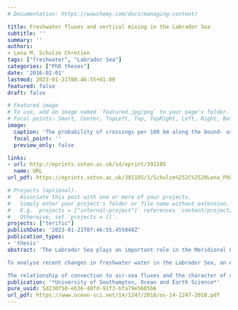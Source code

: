 ```yaml
---
# Documentation: https://wowchemy.com/docs/managing-content/

title: Freshwater fluxes and vertical mixing in the Labrador Sea
subtitle: ''
summary: ''
authors:
- Lena M. Schulze Chretien
tags: ["freshwater", "Labrador Sea"]
categories: ["PhD theses"]
date: '2016-02-01'
lastmod: 2023-01-21T08:46:55+01:00
featured: false
draft: false

# Featured image
# To use, add an image named `featured.jpg/png` to your page's folder.
# Focal points: Smart, Center, TopLeft, Top, TopRight, Left, Right, BottomLeft, Bottom, BottomRight.
image:
  caption: 'The probability of crossings per 100 km along the bound- ary is indicated by the size of the circles, with larger circles indi- cating a larger probability. The color shows the mean salinity of the crossings at each section.'
  focal_point: ''
  preview_only: false

links:
- url: http://eprints.soton.ac.uk/id/eprint/391105
  name: URL
url_pdf: https://eprints.soton.ac.uk/391105/1/Schulze%252C%2520Lena_PhD_Thesis_Mar_16.pdf

# Projects (optional).
#   Associate this post with one or more of your projects.
#   Simply enter your project's folder or file name without extension.
#   E.g. `projects = ["internal-project"]` references `content/project/deep-learning/index.md`.
#   Otherwise, set `projects = []`.
projects: ["terific"]
publishDate: '2023-01-21T07:46:55.455048Z'
publication_types:
- 'thesis'
abstract: 'The Labrador Sea plays an important role in the Meridional Overturning Circulation (MOC), due to the seasonal occurrence of deep convection in this region. Heat loss during mixing is balanced by heat import from the boundaries, while the seasonal freshening plays an important role in the restratification of the water column. Recent increases in freshwater input to high latitudes through accelerated rates of pack ice and glacial melt, has the potential to a↵ect the convection in the Labrador Sea and therefore the global ocean circulation. It is more important than ever to understand the influence these changes have on the dynamics in the Labrador Sea. Understanding pathways of freshwater fluxes into the region of deep convection and the impact of storms on the mixing in the Labrador Sea will help to predict potential changes in the MOC.

To analyse recent changes in freshwater water in the Labrador Sea, an ARGO-based heat and freshwater budget of the Labrador Sea is calculated for 2002 – 2011. Over this time period a freshening of the surface waters (0 – 100 m) is observed. Between the first and second 5-year period, observations indicate a gain of 40 cm of freshwater to the surface. The surface freshening is comparable to past freshening periods associated with a reduction of deep convection (e.g. the Great Salinity Anomaly). However, the observed surface freshening is o↵set by subsurface warm- ing and enhanced salinities (100 – 2000 m), distinguishing it from the past freshening periods. To investigate pathways of freshwater fluxes a particle tracking tool is used in a NEMO 1/12o ocean model. Seasonally, two peaks of freshening are observed (in spring and fall), consistent with observations. The freshening is due to the freshwater content of the coastal water along the coast of Greenland and the rate of advection of West Greenland Water. The large year-to-year variability in advection can mainly be attributed to changes in Ekman transport.

The relationship of convection to air-sea fluxes and the character of observed mixed layers in the Labrador Sea are explored by using wintertime hydrographic data from February – March 1997. The greatest number of storms occurred in December 1996 but the strongest winds and highest heat fluxes were observed in February 1997. Analysing storm tracks showed that storms in February 1997 followed more organized tracks extending from the Gulf Stream region to the Irminger Sea where they slowed and deepened. Investigation of the small scale variability within the mixed layers reveals that temperature and salinity intrusions are more common at the base of the mixes layers. During storms there were more non-density compensating intrusions present compared to the periods between storms, and the small scale variability was enhanced near the top of the mixed layers. This study underlines the importance of understanding the mechanisms through which water can reach the basin and potential implications of changes in the storm frequency and tracks under a changing climate.'
publication: '*University of Southampton, Ocean and Earth Science*'
pure_uuid: 5d230f50-eb36-48fd-91f3-bfa79e5685b6
url_pdf: https://www.ocean-sci.net/14/1247/2018/os-14-1247-2018.pdf
---
```

